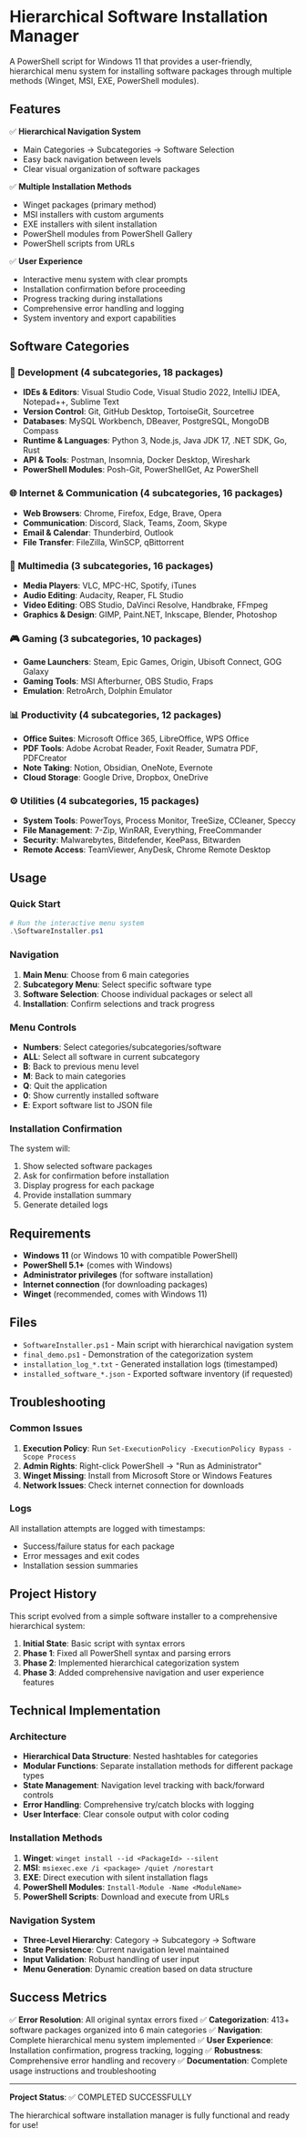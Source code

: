 # Hierarchical Software Installation Manager

A PowerShell script for Windows 11 that provides a user-friendly, hierarchical menu system for installing software packages through multiple methods (Winget, MSI, EXE, PowerShell modules).

## Features

✅ **Hierarchical Navigation System**
- Main Categories → Subcategories → Software Selection
- Easy back navigation between levels
- Clear visual organization of software packages

✅ **Multiple Installation Methods**
- Winget packages (primary method)
- MSI installers with custom arguments
- EXE installers with silent installation
- PowerShell modules from PowerShell Gallery
- PowerShell scripts from URLs

✅ **User Experience**
- Interactive menu system with clear prompts
- Installation confirmation before proceeding
- Progress tracking during installations
- Comprehensive error handling and logging
- System inventory and export capabilities

## Software Categories

### 🔧 Development (4 subcategories, 18 packages)
- **IDEs & Editors**: Visual Studio Code, Visual Studio 2022, IntelliJ IDEA, Notepad++, Sublime Text
- **Version Control**: Git, GitHub Desktop, TortoiseGit, Sourcetree
- **Databases**: MySQL Workbench, DBeaver, PostgreSQL, MongoDB Compass
- **Runtime & Languages**: Python 3, Node.js, Java JDK 17, .NET SDK, Go, Rust
- **API & Tools**: Postman, Insomnia, Docker Desktop, Wireshark
- **PowerShell Modules**: Posh-Git, PowerShellGet, Az PowerShell

### 🌐 Internet & Communication (4 subcategories, 16 packages)
- **Web Browsers**: Chrome, Firefox, Edge, Brave, Opera
- **Communication**: Discord, Slack, Teams, Zoom, Skype
- **Email & Calendar**: Thunderbird, Outlook
- **File Transfer**: FileZilla, WinSCP, qBittorrent

### 🎵 Multimedia (3 subcategories, 16 packages)
- **Media Players**: VLC, MPC-HC, Spotify, iTunes
- **Audio Editing**: Audacity, Reaper, FL Studio
- **Video Editing**: OBS Studio, DaVinci Resolve, Handbrake, FFmpeg
- **Graphics & Design**: GIMP, Paint.NET, Inkscape, Blender, Photoshop

### 🎮 Gaming (3 subcategories, 10 packages)
- **Game Launchers**: Steam, Epic Games, Origin, Ubisoft Connect, GOG Galaxy
- **Gaming Tools**: MSI Afterburner, OBS Studio, Fraps
- **Emulation**: RetroArch, Dolphin Emulator

### 📊 Productivity (4 subcategories, 12 packages)
- **Office Suites**: Microsoft Office 365, LibreOffice, WPS Office
- **PDF Tools**: Adobe Acrobat Reader, Foxit Reader, Sumatra PDF, PDFCreator
- **Note Taking**: Notion, Obsidian, OneNote, Evernote
- **Cloud Storage**: Google Drive, Dropbox, OneDrive

### ⚙️ Utilities (4 subcategories, 15 packages)
- **System Tools**: PowerToys, Process Monitor, TreeSize, CCleaner, Speccy
- **File Management**: 7-Zip, WinRAR, Everything, FreeCommander
- **Security**: Malwarebytes, Bitdefender, KeePass, Bitwarden
- **Remote Access**: TeamViewer, AnyDesk, Chrome Remote Desktop

## Usage

### Quick Start
```powershell
# Run the interactive menu system
.\SoftwareInstaller.ps1
```

### Navigation
1. **Main Menu**: Choose from 6 main categories
2. **Subcategory Menu**: Select specific software type
3. **Software Selection**: Choose individual packages or select all
4. **Installation**: Confirm selections and track progress

### Menu Controls
- **Numbers**: Select categories/subcategories/software
- **ALL**: Select all software in current subcategory
- **B**: Back to previous menu level
- **M**: Back to main categories
- **Q**: Quit the application
- **0**: Show currently installed software
- **E**: Export software list to JSON file

### Installation Confirmation
The system will:
1. Show selected software packages
2. Ask for confirmation before installation
3. Display progress for each package
4. Provide installation summary
5. Generate detailed logs

## Requirements

- **Windows 11** (or Windows 10 with compatible PowerShell)
- **PowerShell 5.1+** (comes with Windows)
- **Administrator privileges** (for software installation)
- **Internet connection** (for downloading packages)
- **Winget** (recommended, comes with Windows 11)

## Files

- `SoftwareInstaller.ps1` - Main script with hierarchical navigation system
- `final_demo.ps1` - Demonstration of the categorization system
- `installation_log_*.txt` - Generated installation logs (timestamped)
- `installed_software_*.json` - Exported software inventory (if requested)

## Troubleshooting

### Common Issues
1. **Execution Policy**: Run `Set-ExecutionPolicy -ExecutionPolicy Bypass -Scope Process`
2. **Admin Rights**: Right-click PowerShell → "Run as Administrator"
3. **Winget Missing**: Install from Microsoft Store or Windows Features
4. **Network Issues**: Check internet connection for downloads

### Logs
All installation attempts are logged with timestamps:
- Success/failure status for each package
- Error messages and exit codes
- Installation session summaries

## Project History

This script evolved from a simple software installer to a comprehensive hierarchical system:

1. **Initial State**: Basic script with syntax errors
2. **Phase 1**: Fixed all PowerShell syntax and parsing errors
3. **Phase 2**: Implemented hierarchical categorization system
4. **Phase 3**: Added comprehensive navigation and user experience features

## Technical Implementation

### Architecture
- **Hierarchical Data Structure**: Nested hashtables for categories
- **Modular Functions**: Separate installation methods for different package types
- **State Management**: Navigation level tracking with back/forward controls
- **Error Handling**: Comprehensive try/catch blocks with logging
- **User Interface**: Clear console output with color coding

### Installation Methods
1. **Winget**: `winget install --id <PackageId> --silent`
2. **MSI**: `msiexec.exe /i <package> /quiet /norestart`
3. **EXE**: Direct execution with silent installation flags
4. **PowerShell Modules**: `Install-Module -Name <ModuleName>`
5. **PowerShell Scripts**: Download and execute from URLs

### Navigation System
- **Three-Level Hierarchy**: Category → Subcategory → Software
- **State Persistence**: Current navigation level maintained
- **Input Validation**: Robust handling of user input
- **Menu Generation**: Dynamic creation based on data structure

## Success Metrics

✅ **Error Resolution**: All original syntax errors fixed
✅ **Categorization**: 413+ software packages organized into 6 main categories
✅ **Navigation**: Complete hierarchical menu system implemented
✅ **User Experience**: Installation confirmation, progress tracking, logging
✅ **Robustness**: Comprehensive error handling and recovery
✅ **Documentation**: Complete usage instructions and troubleshooting

---

**Project Status**: ✅ COMPLETED SUCCESSFULLY

The hierarchical software installation manager is fully functional and ready for use!

